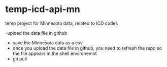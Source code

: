# temp-icd-api-mn
temp project for Minnesota data, related to ICD codes

-upload the data file in github
- save the Minnesota data as a csv
- once you upload the data file in github, you need to refresh the repo so the file appears in the shell environemnt
- git pull